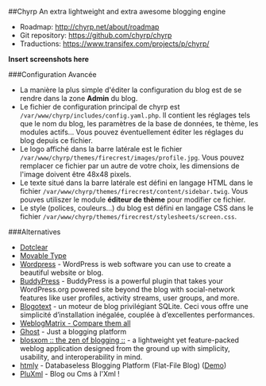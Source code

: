 ##Chyrp
An extra lightweight and extra awesome blogging engine

  * Roadmap: http://chyrp.net/about/roadmap
  * Git repository: https://github.com/chyrp/chyrp
  * Traductions: https://www.transifex.com/projects/p/chyrp/


**Insert screenshots here**

###Configuration Avancée
  * La manière la plus simple d'éditer la configuration du blog est de se rendre dans la zone **Admin** du blog.
  * Le fichier de configuration principal de chyrp est `/var/www/chyrp/includes/config.yaml.php`. Il contient les réglages tels que le nom du blog, les paramètres de la base de données, te thème, les modules actifs... Vous pouvez éventuellement éditer les réglages du blog depuis ce fichier.
  * Le logo affiché dans la barre latérale est le fichier `/var/www/chyrp/themes/firecrest/images/profile.jpg`. Vous pouvez remplacer ce fichier par un autre de votre choix, les dimensions de l'image doivent être 48x48 pixels.
  * Le texte situé dans la barre latérale est défini en langage HTML dans le fichier `/var/www/chyrp/themes/firecrest/content/sidebar.twig`. Vous pouves utiliszer le module **éditeur de thème** pour modifier ce fichier.
  * Le style (polices, couleurs...) du blog est défini en langage CSS dans le fichier `/var/www/chyrp/themes/firecrest/stylesheets/screen.css`.


###Alternatives
 * [Dotclear](http://dotclear.org/)
 * [Movable Type](https://movabletype.org/)
 * [Wordpress](https://wordpress.org/) - WordPress is web software you can use to create a beautiful website or blog.
  * [BuddyPress](http://buddypress.org/about/) - BuddyPress is a powerful plugin that takes your WordPress.org powered site beyond the blog with social-network features like user profiles, activity streams, user groups, and more.
 * [Blogotext](http://lehollandaisvolant.net/blogotext/fr/) - un moteur de blog privilégiant SQLite. Ceci vous offre une simplicité d’installation inégalée, couplée à d’excellentes performances.
 * [WeblogMatrix - Compare them all](http://www.weblogmatrix.org/)
 * [Ghost](http://ghost.org/) - Just a blogging platform
 * [blosxom :: the zen of blogging ::](http://blosxom.sourceforge.net/) -  a lightweight yet feature-packed weblog application designed from the ground up with simplicity, usability, and interoperability in mind. 
 * [htmly](https://github.com/danpros/htmly) - Databaseless Blogging Platform (Flat-File Blog) ([Demo](http://www.htmly.com/demo/))
 * [PluXml](http://www.pluxml.org/) - Blog ou Cms à l'Xml !